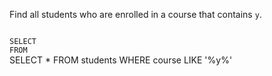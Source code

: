 Find all students who are enrolled in a course that contains `y`.



<Editor lang="sql" dbName="students1.db" type="exercise">
<code>
SELECT  
FROM
</code>

<solution>
SELECT *
FROM students
WHERE course LIKE '%y%'
</solution>
</Editor>